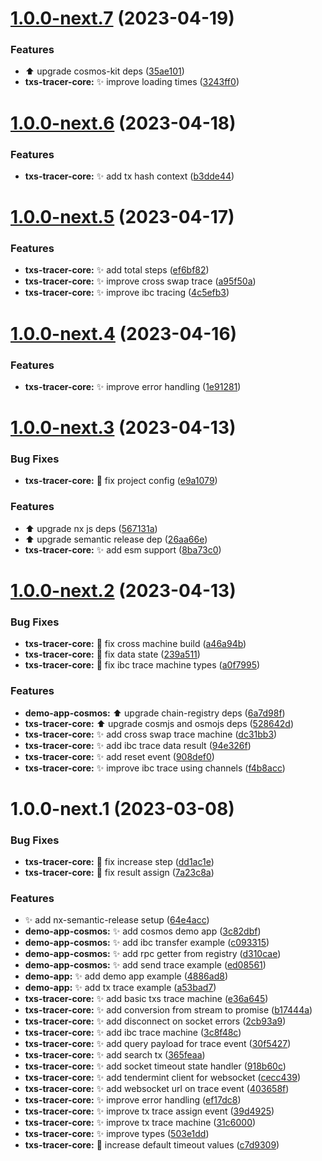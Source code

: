 # [1.0.0-next.7](https://github.com/nabla-studio/cosmos-txs-tracer/compare/txs-tracer-core-v1.0.0-next.6...txs-tracer-core-v1.0.0-next.7) (2023-04-19)


### Features

* :arrow_up: upgrade cosmos-kit deps ([35ae101](https://github.com/nabla-studio/cosmos-txs-tracer/commit/35ae10193ff338994820057e6853b2908bd20cec))
* **txs-tracer-core:** :sparkles: improve loading times ([3243ff0](https://github.com/nabla-studio/cosmos-txs-tracer/commit/3243ff0999ef30fbe44c6f20c1ea8f008592617b))

# [1.0.0-next.6](https://github.com/nabla-studio/cosmos-txs-tracer/compare/txs-tracer-core-v1.0.0-next.5...txs-tracer-core-v1.0.0-next.6) (2023-04-18)


### Features

* **txs-tracer-core:** :sparkles: add tx hash context ([b3dde44](https://github.com/nabla-studio/cosmos-txs-tracer/commit/b3dde44f29524af0cd9fb7f9f003451964894be9))

# [1.0.0-next.5](https://github.com/nabla-studio/cosmos-txs-tracer/compare/txs-tracer-core-v1.0.0-next.4...txs-tracer-core-v1.0.0-next.5) (2023-04-17)


### Features

* **txs-tracer-core:** :sparkles: add total steps ([ef6bf82](https://github.com/nabla-studio/cosmos-txs-tracer/commit/ef6bf82eeafec15cba2d88a90c5b076a520a9545))
* **txs-tracer-core:** :sparkles: improve cross swap trace ([a95f50a](https://github.com/nabla-studio/cosmos-txs-tracer/commit/a95f50a8963be567566bb8dcdc259fbfa83840f7))
* **txs-tracer-core:** :sparkles: improve ibc tracing ([4c5efb3](https://github.com/nabla-studio/cosmos-txs-tracer/commit/4c5efb369a2ded0c275ae23f8999b973eba427ed))

# [1.0.0-next.4](https://github.com/nabla-studio/cosmos-txs-tracer/compare/txs-tracer-core-v1.0.0-next.3...txs-tracer-core-v1.0.0-next.4) (2023-04-16)


### Features

* **txs-tracer-core:** :sparkles: improve error handling ([1e91281](https://github.com/nabla-studio/cosmos-txs-tracer/commit/1e9128175a272b7d83202dbc4513f6add1d30650))

# [1.0.0-next.3](https://github.com/nabla-studio/cosmos-txs-tracer/compare/txs-tracer-core-v1.0.0-next.2...txs-tracer-core-v1.0.0-next.3) (2023-04-13)


### Bug Fixes

* **txs-tracer-core:** :wrench: fix project config ([e9a1079](https://github.com/nabla-studio/cosmos-txs-tracer/commit/e9a1079ffd3d20c9d261a04fcb9d2208516f0a51))


### Features

* :arrow_up: upgrade nx js deps ([567131a](https://github.com/nabla-studio/cosmos-txs-tracer/commit/567131a6f63a995a818361cf35733e7ba77322e9))
* :arrow_up: upgrade semantic release dep ([26aa66e](https://github.com/nabla-studio/cosmos-txs-tracer/commit/26aa66ebdd964dc6fff5aa85ad9722954c42de6d))
* **txs-tracer-core:** :sparkles: add esm support ([8ba73c0](https://github.com/nabla-studio/cosmos-txs-tracer/commit/8ba73c0ccbe89957151ff567d3cb64aa8df49ab1))

# [1.0.0-next.2](https://github.com/nabla-studio/cosmos-txs-tracer/compare/txs-tracer-core-v1.0.0-next.1...txs-tracer-core-v1.0.0-next.2) (2023-04-13)


### Bug Fixes

* **txs-tracer-core:** :bug: fix cross machine build ([a46a94b](https://github.com/nabla-studio/cosmos-txs-tracer/commit/a46a94b2d67d9ef67d51e64c5f2f6148273550ad))
* **txs-tracer-core:** :bug: fix data state ([239a511](https://github.com/nabla-studio/cosmos-txs-tracer/commit/239a5115c5fa643d38f9f6c4551c02d99200834b))
* **txs-tracer-core:** :bug: fix ibc trace machine types ([a0f7995](https://github.com/nabla-studio/cosmos-txs-tracer/commit/a0f7995ef505ad2283d28167d18b7b5f58e9e251))


### Features

* **demo-app-cosmos:** :arrow_up: upgrade chain-registry deps ([6a7d98f](https://github.com/nabla-studio/cosmos-txs-tracer/commit/6a7d98f7f094c78dd7ec4f7b41703ae8fcef7b31))
* **txs-tracer-core:** :arrow_up: upgrade cosmjs and osmojs deps ([528642d](https://github.com/nabla-studio/cosmos-txs-tracer/commit/528642d5d57d2c9366a00c2a6f3f276c4ec36e46))
* **txs-tracer-core:** :sparkles: add cross swap trace machine ([dc31bb3](https://github.com/nabla-studio/cosmos-txs-tracer/commit/dc31bb3e1f11027e728fb6d620ae47c820ec67ef))
* **txs-tracer-core:** :sparkles: add ibc trace data result ([94e326f](https://github.com/nabla-studio/cosmos-txs-tracer/commit/94e326f1028f7b03fed7232405e1eeb30ac12018))
* **txs-tracer-core:** :sparkles: add reset event ([908def0](https://github.com/nabla-studio/cosmos-txs-tracer/commit/908def0d40b541e13e94a93aab7cae8977d15ef5))
* **txs-tracer-core:** :sparkles: improve ibc trace using channels ([f4b8acc](https://github.com/nabla-studio/cosmos-txs-tracer/commit/f4b8acc23e13e3b7ec93c046d900a1e8bd1e8ae8))

# 1.0.0-next.1 (2023-03-08)


### Bug Fixes

* **txs-tracer-core:** :bug: fix increase step ([dd1ac1e](https://github.com/nabla-studio/cosmos-txs-tracer/commit/dd1ac1eb29e7f978bdc70784c1c4ca736e3fbae4))
* **txs-tracer-core:** :bug: fix result assign ([7a23c8a](https://github.com/nabla-studio/cosmos-txs-tracer/commit/7a23c8ac3b578c6af396a45751c7c3021cdb7ad6))


### Features

* :sparkles: add nx-semantic-release setup ([64e4acc](https://github.com/nabla-studio/cosmos-txs-tracer/commit/64e4accb659459d08b9b6dd46aa452a89f30984e))
* **demo-app-cosmos:** :sparkles: add cosmos demo app ([3c82dbf](https://github.com/nabla-studio/cosmos-txs-tracer/commit/3c82dbfcd8efe8b50037c5e785d70ae752d54ff0))
* **demo-app-cosmos:** :sparkles: add ibc transfer example ([c093315](https://github.com/nabla-studio/cosmos-txs-tracer/commit/c0933152b60ec0a0fd8308c3d3806e001f8a12a7))
* **demo-app-cosmos:** :sparkles: add rpc getter from registry ([d310cae](https://github.com/nabla-studio/cosmos-txs-tracer/commit/d310cae3653e0c0047b98e9acf3689976199f369))
* **demo-app-cosmos:** :sparkles: add send trace example ([ed08561](https://github.com/nabla-studio/cosmos-txs-tracer/commit/ed085613db3ebd3c1fe9fc3e0c4e40fa02d19413))
* **demo-app:** :sparkles: add demo app example ([4886ad8](https://github.com/nabla-studio/cosmos-txs-tracer/commit/4886ad8e673014ad5af9bcb32f8dc28c79841381))
* **demo-app:** :sparkles: add tx trace example ([a53bad7](https://github.com/nabla-studio/cosmos-txs-tracer/commit/a53bad7514fd403978fcf060b244550196ef084e))
* **txs-tracer-core:** :sparkles: add basic txs trace machine ([e36a645](https://github.com/nabla-studio/cosmos-txs-tracer/commit/e36a645cf0f8a0ce1a8b4fe74f9c52b645c9736d))
* **txs-tracer-core:** :sparkles: add conversion from stream to promise ([b17444a](https://github.com/nabla-studio/cosmos-txs-tracer/commit/b17444a67f76d45a96bef1b3c102c5e49a1c16f8))
* **txs-tracer-core:** :sparkles: add disconnect on socket errors ([2cb93a9](https://github.com/nabla-studio/cosmos-txs-tracer/commit/2cb93a94ed9dd96ad44a94d4f0390ea2911711cc))
* **txs-tracer-core:** :sparkles: add ibc trace machine ([3c8f48c](https://github.com/nabla-studio/cosmos-txs-tracer/commit/3c8f48c6b6c860c1040863a3a9daeb92fd9e660b))
* **txs-tracer-core:** :sparkles: add query payload for trace event ([30f5427](https://github.com/nabla-studio/cosmos-txs-tracer/commit/30f5427e29ec494ff004632da6207c8778c125b4))
* **txs-tracer-core:** :sparkles: add search tx ([365feaa](https://github.com/nabla-studio/cosmos-txs-tracer/commit/365feaa4b82a1cad0a3a2355c25d3c76e7243097))
* **txs-tracer-core:** :sparkles: add socket timeout state handler ([918b60c](https://github.com/nabla-studio/cosmos-txs-tracer/commit/918b60c42ffe27719a764cf694077db337840701))
* **txs-tracer-core:** :sparkles: add tendermint client for websocket ([cecc439](https://github.com/nabla-studio/cosmos-txs-tracer/commit/cecc43904fe443450512ca3fc507cace1cd15eb3))
* **txs-tracer-core:** :sparkles: add websocket url on trace event ([403658f](https://github.com/nabla-studio/cosmos-txs-tracer/commit/403658f29a8b09cfe641d4bf8e87f6e911f1c06b))
* **txs-tracer-core:** :sparkles: improve error handling ([ef17dc8](https://github.com/nabla-studio/cosmos-txs-tracer/commit/ef17dc8bb65a165cf7ea21c6578beb68a9ff20c8))
* **txs-tracer-core:** :sparkles: improve tx trace assign event ([39d4925](https://github.com/nabla-studio/cosmos-txs-tracer/commit/39d4925d60c9dd4735ff0cddee9c7fb29c873750))
* **txs-tracer-core:** :sparkles: improve tx trace machine ([31c6000](https://github.com/nabla-studio/cosmos-txs-tracer/commit/31c6000d698694348e8530d98ef76a6aaa91fe77))
* **txs-tracer-core:** :sparkles: improve types ([503e1dd](https://github.com/nabla-studio/cosmos-txs-tracer/commit/503e1dd8ab41f1eeaa3a2cbe03f283a30412ec39))
* **txs-tracer-core:** :wrench: increase default timeout values ([c7d9309](https://github.com/nabla-studio/cosmos-txs-tracer/commit/c7d9309f007180f2fe8df231c7c945977aa38b13))

